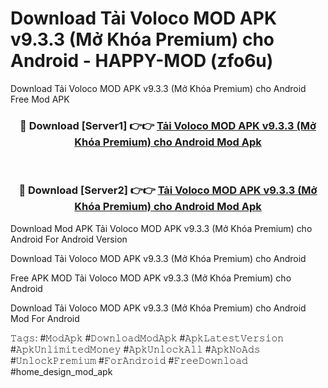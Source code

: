 # Download Tải Voloco MOD APK v9.3.3 (Mở Khóa Premium) cho Android - HAPPY-MOD (zfo6u)
Download Tải Voloco MOD APK v9.3.3 (Mở Khóa Premium) cho Android Free Mod APK

<div align="center">
<h3>🔴 Download [Server1] 👉👉 <a href="https://apkcomod.com?title=Tải_Voloco_MOD_APK_v9.3.3_(Mở_Khóa_Premium)_cho_Android">Tải Voloco MOD APK v9.3.3 (Mở Khóa Premium) cho Android Mod Apk</a></h3><br>

<h3>🔴 Download [Server2] 👉👉 <a href="https://apkcomod.com?title=Tải_Voloco_MOD_APK_v9.3.3_(Mở_Khóa_Premium)_cho_Android">Tải Voloco MOD APK v9.3.3 (Mở Khóa Premium) cho Android Mod Apk</a></h3>
</div>


Download Mod APK Tải Voloco MOD APK v9.3.3 (Mở Khóa Premium) cho Android For Android Version

Download Tải Voloco MOD APK v9.3.3 (Mở Khóa Premium) cho Android 

Free APK MOD Tải Voloco MOD APK v9.3.3 (Mở Khóa Premium) cho Android 

Download Tải Voloco MOD APK v9.3.3 (Mở Khóa Premium) cho Android Mod For Android

𝚃𝚊𝚐𝚜: #𝙼𝚘𝚍𝙰𝚙𝚔 #𝙳𝚘𝚠𝚗𝚕𝚘𝚊𝚍𝙼𝚘𝚍𝙰𝚙𝚔 #𝙰𝚙𝚔𝙻𝚊𝚝𝚎𝚜𝚝𝚅𝚎𝚛𝚜𝚒𝚘𝚗 #𝙰𝚙𝚔𝚄𝚗𝚕𝚒𝚖𝚒𝚝𝚎𝚍𝙼𝚘𝚗𝚎𝚢 #𝙰𝚙𝚔𝚄𝚗𝚕𝚘𝚌𝚔𝙰𝚕𝚕 #𝙰𝚙𝚔𝙽𝚘𝙰𝚍𝚜 #𝚄𝚗𝚕𝚘𝚌𝚔𝙿𝚛𝚎𝚖𝚒𝚞𝚖 #𝙵𝚘𝚛𝙰𝚗𝚍𝚛𝚘𝚒𝚍 #𝙵𝚛𝚎𝚎𝙳𝚘𝚠𝚗𝚕𝚘𝚊𝚍 #home_design_mod_apk